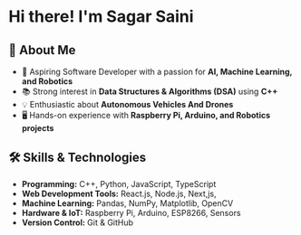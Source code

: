 # Hi there! I'm Sagar Saini

## 🚀 About Me

- 🎯 Aspiring Software Developer with a passion for **AI, Machine Learning, and Robotics**
- 📚 Strong interest in **Data Structures & Algorithms (DSA)** using **C++**
- 💡 Enthusiastic about **Autonomous Vehicles And Drones**
- 🖥️ Hands-on experience with **Raspberry Pi, Arduino, and Robotics projects**

## 🛠️ Skills & Technologies

- **Programming:** C++, Python, JavaScript, TypeScript
- **Web Development Tools:** React.js, Node.js, Next,js,
- **Machine Learning:** Pandas, NumPy, Matplotlib, OpenCV
- **Hardware & IoT:** Raspberry Pi, Arduino, ESP8266, Sensors
- **Version Control:** Git & GitHub

